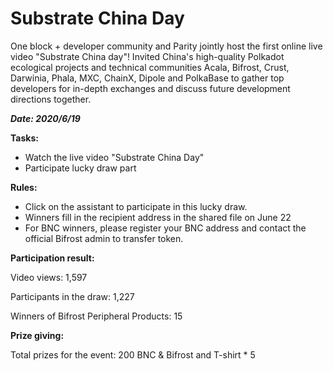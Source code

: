 # Substrate China Day

One block + developer community and Parity jointly host the first online live video "Substrate China day"! Invited China's high-quality Polkadot ecological projects and technical communities Acala, Bifrost, Crust, Darwinia, Phala, MXC, ChainX, Dipole and PolkaBase to gather top developers for in-depth exchanges and discuss future development directions together.

***Date: 2020/6/19***

**Tasks:**
- Watch the live video "Substrate China Day"
- Participate lucky draw part

**Rules:**
- Click on the assistant to participate in this lucky draw.
- Winners fill in the recipient address in the shared file on June 22
- For BNC winners, please register your BNC address and contact the official Bifrost admin to transfer token.

**Participation result:**

Video views: 1,597

Participants in the draw: 1,227

Winners of Bifrost Peripheral Products: 15

**Prize giving:**

Total prizes for the event: 200 BNC & Bifrost and T-shirt * 5

